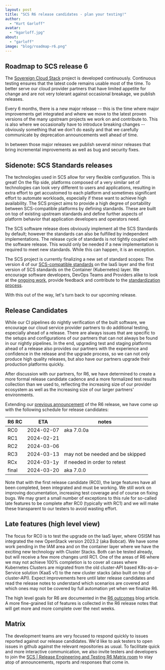 ```yaml
---
layout: post
title: "SCS R6 release candidates - plan your testing!"
author:
  - "Kurt Garloff"
avatar:
  - "kgarloff.jpg"
about:
  - "garloff"
image: "blog/roadmap-r6.png"
---
```


## Roadmap to SCS release 6

The [Sovereign Cloud Stack](https://scs.community/) project is developed continuously.
Continuous testing ensures that the latest code remains usable most of the time.
To better serve our cloud provider partners that have limited appetite for change
and are not very tolerant against occasional breakage, we publish releases.

Every 6 months, there is a new major release -- this is the time where major
improvements get integrated and where we move to the latest proven versions of the
many upstream projects we work on and contribute to. This is also where we occasionally
have to introduce breaking changes -- obviously something that we don't do easily and
that we carefully communicate by deprecation announcements well ahead of time.

In between those major releases we publish several minor releases that bring incremental
improvements as well as bug and security fixes.

## Sidenote: SCS Standards releases

The technologies used in SCS allow for very flexible configuration. This is great!
On the flip side, platforms composed of a very similar set of technologies can look
very different to users and applications, resulting in extra effort to get accustomed
to each platform and sometimes significant effort to automate workloads, especially
if these want to achieve high availability. The SCS project aims to provide a high
degree of portability between SCS-compatible platforms by defining standards.
These are built on top of existing upstream standards and define further aspects
of platform behavior that application developers and operators need.

The SCS software release does obviously implement all the SCS Standards by default;
however the standards can also be fulfilled by independent implementations. The release
cycle of standards is not tightly coupled with the software release. This would
only be needed if a new implementation is required to meet new standards. While
this can happen, it is an exception.

The SCS project is currently finalizing a new set of standard scopes: The version 4
of our [SCS-compatible standards](https://docs.scs.community/standards) on the IaaS
layer and the first version of SCS standards
on the Container (Kubernetes) layer. We encourage software developers, DevOps Teams
and Providers alike to look at the
[ongoing work](https://github.com/SovereignCloudStack/standards/), provide
feedback and contribute to the
[standardization process](https://docs.scs.community/standards/scs-0001-v1-sovereign-cloud-standards).

With this out of the way, let's turn back to our upcoming release.

## Release Candidates

While our CI pipelines do nightly verification of the built software, we
encourage our cloud service provider partners to do additional testing, especially
ahead of a release. There are always issues that are specific to the setups and
configurations of our partners that can not always be found in our nightly pipelines.
In the end, upgrading test and staging platforms ahead of a release also provides
our partners with the experience and confidence in the release and the upgrade process,
so we can not only produce high quality releases, but also have our partners upgrade their
production platforms quickly.

After discussion with our partners, for R6, we have determined to create a more
formal release candidate cadence and a more formalized test results collection
than we used to, reflecting the increasing size of our provider ecosystem as well
as the increasing size of our larger partners' environments.

Extending our [previous announcement](https://scs.community/tech/2023/11/22/scs-release6-upcoming/)
of the R6 release, we have come up with the following schedule for release candidates:

| R6 RC |    ETA     | notes      |
|-------|------------|------------|
| RC0   | 2024-02-07 | aka 7.0.0a |
| RC1   | 2024-02-21 |            |
| RC2   | 2024-03-06 |            |
| RC3   | 2024-03-13 | may not be needed and be skipped |
| RCx   | 2024-03-1y | if needed in order to retest |
| final | 2024-03-20 | aka 7.0.0  |

Note that with the first release candidate (RC0), the large features have
all been completed, been integrated and must be working. We still
work on improving documentation, increasing test coverage and of course
on fixing bugs.
We may grant a small number of exceptions to this rule for so-called late
features to be complete after RC0 (typically with RC1) and we will
make these transparent to our testers to avoid wasting effort.

## Late features (high level view)

The focus for RC0 is to test the upgrade on the IaaS layer, where OSISM has
integrated the new OpenStack version 2023.2 (aka Bobcat). We have some
work pending in the IAM area and on the container layer where we have the
exciting new technology with Cluster Stacks. Both can be tested already,
but will receive a few more changes until RC1. One of the areas of R6 where
we may not achieve 100% completion is to cover all cases where Kubernetes
Clusters are migrated from the old cluster-API based K8s-as-a-Service
solution (KaaS v1) to the new cluster stacks (also built on top of cluster-API).
Expect improvements here until later release candidates and
read the release notes to understand which scenarios are covered and which
ones may not be covered by full automation yet when we finalize R6.

The high level goals for R6 are documented in the
[R6 outcomes](https://scs.community/2023/12/29/scs-r6-enables/) blog article.
A more fine-grained list of features is collected in the R6 release notes that
will get more and more complete over the next weeks.

## Matrix

The development teams are very focused to respond quickly to issues reported
against our release candidates. We'd like to ask testers to open issues in
github against the relevant repositories as usual. To facilitate quick and
more interactive communication, we also invite testers and developers to
join the [SCS | Release Engineering and Testing R6 Matrix room](https://matrix.to/#/#scs-r6-releng:matrix.org) to stay atop of
announcements, reports and responses that come in.

